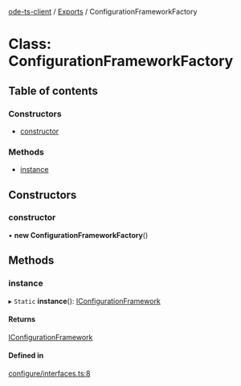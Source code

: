 [ode-ts-client](../README.md) / [Exports](../modules.md) / ConfigurationFrameworkFactory

# Class: ConfigurationFrameworkFactory

## Table of contents

### Constructors

- [constructor](configurationframeworkfactory.md#constructor)

### Methods

- [instance](configurationframeworkfactory.md#instance)

## Constructors

### constructor

• **new ConfigurationFrameworkFactory**()

## Methods

### instance

▸ `Static` **instance**(): [IConfigurationFramework](../interfaces/iconfigurationframework.md)

#### Returns

[IConfigurationFramework](../interfaces/iconfigurationframework.md)

#### Defined in

[configure/interfaces.ts:8](https://github.com/opendigitaleducation/infrontexplore/blob/9b53f59/src/ts/configure/interfaces.ts#L8)
